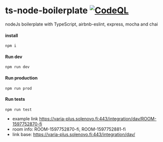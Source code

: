 # ts-node-boilerplate [![CodeQL](https://github.com/JoniRinta-Kahila/ts-node-boilerplate/actions/workflows/codeql-analysis.yml/badge.svg)](https://github.com/JoniRinta-Kahila/ts-node-boilerplate/actions/workflows/codeql-analysis.yml)

nodeJs boilerplate with TypeScript, airbnb-eslint, express, mocha and chai

#### install
```npm i```
#### Run dev
```npm run dev```
#### Run production
```npm run prod```
#### Run tests
```npm run test```


 * example link https://varia-plus.solenovo.fi:443/integration/dav/ROOM-1597752870-fi
 * room info: ROOM-1597752870-fi, ROOM-1597752881-fi
 * link base: https://varia-plus.solenovo.fi:443/integration/dav/
 